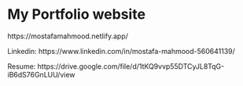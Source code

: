 <h1>My Portfolio website</h1>
<p>https://mostafamahmood.netlify.app/</p>
<p>Linkedin: https://www.linkedin.com/in/mostafa-mahmood-560641139/</p>
<p>Resume: https://drive.google.com/file/d/1tKQ9vvp55DTCyJL8TqG-iB6dS76GnLUU/view</p>
